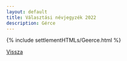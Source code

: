 ```yaml
---
layout: default
title: Választási névjegyzék 2022
description: Gérce
---
```


{% include settlementHTMLs/Geerce.html %}

[Vissza](../)